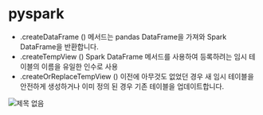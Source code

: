 # pyspark
  * .createDataFrame () 메서드는 pandas DataFrame을 가져와 Spark DataFrame을 반환합니다.
  * .createTempView () Spark DataFrame 메서드를 사용하여 등록하려는 임시 테이블의 이름을 유일한 인수로 사용
  * .createOrReplaceTempView () 이전에 아무것도 없었던 경우 새 임시 테이블을 안전하게 생성하거나 이미 정의 된 경우 기존 테이블을 업데이트합니다. 

![제목 없음](https://user-images.githubusercontent.com/47103479/106848216-dca7c280-66f3-11eb-97d0-52f1ee06895a.png)
